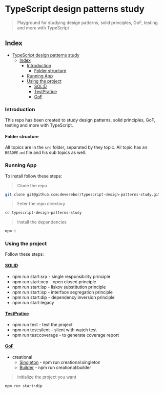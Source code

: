 # TypeScript design patterns study

> Playground for studying design patterns, solid principles, GoF, testing and more with TypeScript

## Index

- [TypeScript design patterns study](#typescript-design-patterns-study)
  - [Index](#index)
    - [Introduction](#introduction)
      - [Folder structure](#folder-structure)
    - [Running App](#running-app)
    - [Using the project](#using-the-project)
      - [SOLID](#solid)
      - [TestPratice](#testpratice)
      - [GoF](#gof)

### Introduction

This repo has been created to study design patterns, solid principles, GoF, testing and more with TypeScript.

#### Folder structure

All topics are in the `src` folder, separated by they topic. All topic has an `README.md` file and his sub topics as well.

### Running App

To install follow these steps:

> Clone the repo

```zsh
git clone git@github.com:deverebor/typescript-design-patterns-study.git
```

> Enter the repo directory

```zsh
cd typescript-design-patterns-study
```

> Install the dependencies

```zsh
npm i
```

### Using the project

Follow these steps:

#### [SOLID](src/SOLID/README.md)

- npm run start:srp - single responsibility principle
- npm run start:ocp - open closed principle
- npm run start:lsp - liskov substitution principle
- npm run start:isp - interface segregation principle
- npm run start:dip - dependency inversion principle
- npm run start:legacy

#### [TestPratice](src/TestPratice/README.md)

- npm run test - test the project
- npm run test:silent - silent with watch test
- npm run test:coverage - to generate coverage report

#### [GoF](src/GOF/README.md)

- creational
  - [Singleton](src/GOF/creational/Singleton/README.md) - npm run creational:singleton
  - [Builder](src/GOF/creational/Builder/README.md) - npm run creational:builder

> Initialize the project you want

```zsh
npm run start:dip
```
